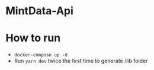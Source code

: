 # MintData-Api

# How to run
- ```docker-compose up -d```
- Run ```yarn dev``` twice the first time to generate /lib folder